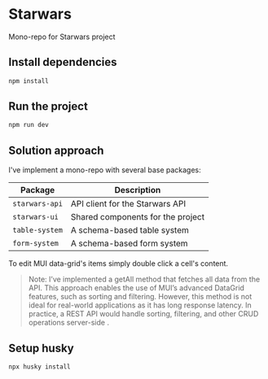 # Starwars

Mono-repo for Starwars project

## Install dependencies

```bash
npm install
```

## Run the project

```bash
npm run dev
```

## Solution approach

I've implement a mono-repo with several base packages:

| Package        | Description                       |
| -------------- | --------------------------------- |
| `starwars-api` | API client for the Starwars API   |
| `starwars-ui`  | Shared components for the project |
| `table-system` | A schema-based table system       |
| `form-system`  | A schema-based form system        |

To edit MUI data-grid's items simply double click a cell's content.

> Note: I’ve implemented a getAll method that fetches all data from the API.
> This approach enables the use of MUI’s advanced DataGrid features, such as sorting and filtering. However, this method is not ideal for real-world applications as it has long response latency. In practice, a REST API would handle sorting, filtering, and other CRUD operations server-side .

## Setup husky

```bash
npx husky install
```
